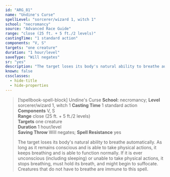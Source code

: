```yaml
---
id: "ARG_81"
name: "Undine's Curse"
spellLevel: "sorcerer/wizard 1, witch 1"
school: "necromancy"
source: "Advanced Race Guide"
range: "close (25 ft. + 5 ft./2 levels)"
castingTime: "1 standard action"
components: "V, S"
targets: "one creature"
duration: "1 hour/level"
saveType: "Will negates"
sr: "yes"
description: "The target loses its body's natural ability to breathe automatically. As long as it remains conscious and is able to take physical actions, it keeps breathing and is able to function normally. If it is ever unconscious (including sleeping) or unable to take physical actions, it stops breathing, must hold its breath, and might begin to suffocate. Creatures that do not have to breathe are immune to this spell."
known: false
cssclasses:
  - hide-title
  - hide-properties
---
```


> [!spellbook-spell-block] Undine's Curse
> **School:** necromancy; **Level** sorcerer/wizard 1, witch 1
> **Casting Time** 1 standard action  
> **Components** V, S  
> **Range** close (25 ft. + 5 ft./2 levels)  
> **Targets** one creature  
> **Duration** 1 hour/level  
> **Saving Throw** Will negates; **Spell Resistance** yes
> 
> The target loses its body's natural ability to breathe automatically. As long as it remains conscious and is able to take physical actions, it keeps breathing and is able to function normally. If it is ever unconscious (including sleeping) or unable to take physical actions, it stops breathing, must hold its breath, and might begin to suffocate. Creatures that do not have to breathe are immune to this spell.